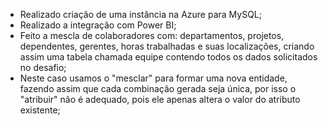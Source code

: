* Realizado criação de uma instância na Azure para MySQL;
* Realizado a integração com Power BI;
* Feito a mescla de colaboradores com: departamentos, projetos, dependentes, gerentes, horas trabalhadas e suas localizações, criando assim uma tabela chamada equipe contendo todos os dados solicitados no desafio;
* Neste caso usamos o "mesclar" para formar uma nova entidade, fazendo assim que cada combinação gerada seja única, por isso o "atribuir" não é adequado, pois ele apenas altera o valor do atributo existente;
